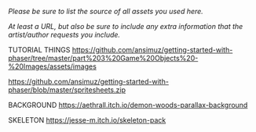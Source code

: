*Please be sure to list the source of all assets you used here.*

*At least a URL, but also be sure to include any extra information that the artist/author requests you include.*

TUTORIAL THINGS
https://github.com/ansimuz/getting-started-with-phaser/tree/master/part%203%20Game%20Objects%20-%20Images/assets/images

https://github.com/ansimuz/getting-started-with-phaser/blob/master/spritesheets.zip

BACKGROUND
https://aethrall.itch.io/demon-woods-parallax-background

SKELETON
https://jesse-m.itch.io/skeleton-pack

